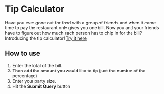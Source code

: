 # Tip Calculator

Have you ever gone out for food with a group of friends and when it came time to pay the restaurant only gives you one bill. 
Now you and your friends have to figure out how much each person has to chip in for the bill?
Introducing the tip calculator!  [Try it here](https://aaronl647.github.io/tip-calculator/)

## How to use 
1. Enter the total of the bill.  
2. Then add the amount you would like to tip (just the number of the percentage)
3. Enter your party size.
4. Hit the **Submit Query** button 


